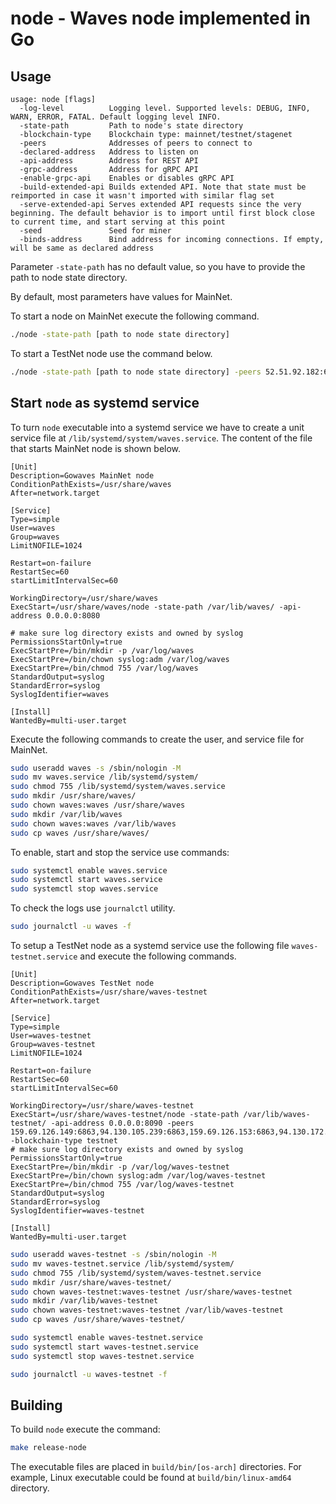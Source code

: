 # node - Waves node implemented in Go

## Usage

```
usage: node [flags]
  -log-level          Logging level. Supported levels: DEBUG, INFO, WARN, ERROR, FATAL. Default logging level INFO.
  -state-path         Path to node's state directory
  -blockchain-type    Blockchain type: mainnet/testnet/stagenet
  -peers              Addresses of peers to connect to
  -declared-address   Address to listen on
  -api-address        Address for REST API
  -grpc-address       Address for gRPC API
  -enable-grpc-api    Enables or disables gRPC API
  -build-extended-api Builds extended API. Note that state must be reimported in case it wasn't imported with similar flag set
  -serve-extended-api Serves extended API requests since the very beginning. The default behavior is to import until first block close to current time, and start serving at this point
  -seed               Seed for miner
  -binds-address      Bind address for incoming connections. If empty, will be same as declared address
```
Parameter `-state-path` has no default value, so you have to provide the path to node state directory.

By default, most parameters have values for MainNet. 

To start a node on MainNet execute the following command.

```bash
./node -state-path [path to node state directory]
``` 

To start a TestNet node use the command below.

```bash
./node -state-path [path to node state directory] -peers 52.51.92.182:6863,52.231.205.53:6863,52.30.47.67:6863,52.28.66.217:6863 -blockchain-type testnet
``` 

## Start `node` as systemd service

To turn `node` executable into a systemd service we have to create a unit service file at `/lib/systemd/system/waves.service`.
The content of the file that starts MainNet node is shown below.

```config
[Unit]
Description=Gowaves MainNet node
ConditionPathExists=/usr/share/waves
After=network.target
 
[Service]
Type=simple
User=waves
Group=waves
LimitNOFILE=1024

Restart=on-failure
RestartSec=60
startLimitIntervalSec=60

WorkingDirectory=/usr/share/waves
ExecStart=/usr/share/waves/node -state-path /var/lib/waves/ -api-address 0.0.0.0:8080

# make sure log directory exists and owned by syslog
PermissionsStartOnly=true
ExecStartPre=/bin/mkdir -p /var/log/waves
ExecStartPre=/bin/chown syslog:adm /var/log/waves
ExecStartPre=/bin/chmod 755 /var/log/waves
StandardOutput=syslog
StandardError=syslog
SyslogIdentifier=waves
 
[Install]
WantedBy=multi-user.target
```

Execute the following commands to create the user, and service file for MainNet.

```bash
sudo useradd waves -s /sbin/nologin -M
sudo mv waves.service /lib/systemd/system/
sudo chmod 755 /lib/systemd/system/waves.service
sudo mkdir /usr/share/waves/
sudo chown waves:waves /usr/share/waves
sudo mkdir /var/lib/waves
sudo chown waves:waves /var/lib/waves
sudo cp waves /usr/share/waves/
```

To enable, start and stop the service use commands:

```bash
sudo systemctl enable waves.service
sudo systemctl start waves.service
sudo systemctl stop waves.service
```

To check the logs use `journalctl` utility.

```bash
sudo journalctl -u waves -f
```

To setup a TestNet node as a systemd service use the following file `waves-testnet.service` and execute the following commands.

```config
[Unit]
Description=Gowaves TestNet node
ConditionPathExists=/usr/share/waves-testnet
After=network.target
 
[Service]
Type=simple
User=waves-testnet
Group=waves-testnet
LimitNOFILE=1024

Restart=on-failure
RestartSec=60
startLimitIntervalSec=60

WorkingDirectory=/usr/share/waves-testnet
ExecStart=/usr/share/waves-testnet/node -state-path /var/lib/waves-testnet/ -api-address 0.0.0.0:8090 -peers 159.69.126.149:6863,94.130.105.239:6863,159.69.126.153:6863,94.130.172.201:6863 -blockchain-type testnet
# make sure log directory exists and owned by syslog
PermissionsStartOnly=true
ExecStartPre=/bin/mkdir -p /var/log/waves-testnet
ExecStartPre=/bin/chown syslog:adm /var/log/waves-testnet
ExecStartPre=/bin/chmod 755 /var/log/waves-testnet
StandardOutput=syslog
StandardError=syslog
SyslogIdentifier=waves-testnet
 
[Install]
WantedBy=multi-user.target
```

```bash
sudo useradd waves-testnet -s /sbin/nologin -M
sudo mv waves-testnet.service /lib/systemd/system/
sudo chmod 755 /lib/systemd/system/waves-testnet.service
sudo mkdir /usr/share/waves-testnet/
sudo chown waves-testnet:waves-testnet /usr/share/waves-testnet
sudo mkdir /var/lib/waves-testnet
sudo chown waves-testnet:waves-testnet /var/lib/waves-testnet
sudo cp waves /usr/share/waves-testnet/
```

```bash
sudo systemctl enable waves-testnet.service
sudo systemctl start waves-testnet.service
sudo systemctl stop waves-testnet.service
```

```bash
sudo journalctl -u waves-testnet -f
```

## Building

To build `node` execute the command:

```bash
make release-node
```

The executable files are placed in `build/bin/[os-arch]` directories.
For example, Linux executable could be found at `build/bin/linux-amd64` directory.
